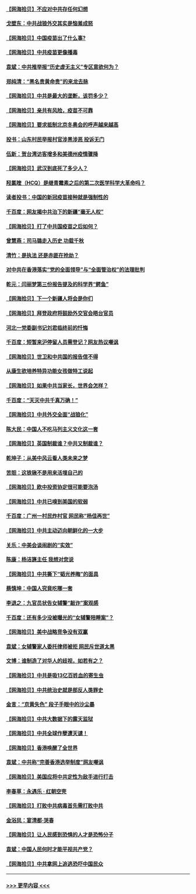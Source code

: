 #### [【网海拾贝】不应对中共存任何幻想](../pages/nsc993/n12881460.md?t=04151852) 
#### [戈壁东：中共战狼外交其实是恼羞成怒](../pages/nsc993/n12880392.md?t=04151852) 
#### [【网海拾贝】中国疫苗出了什么事?](../pages/nsc993/n12879124.md?t=04151852) 
#### [【网海拾贝】中共疫苗更像播毒](../pages/nsc993/n12876631.md?t=04151852) 
#### [袁斌：中共推举报“历史虚无主义”专区意欲何为？](../pages/nsc993/n12876530.md?t=04151852) 
#### [郑纯清：“黑名贵黄命贵”的来龙去脉](../pages/nsc993/n12875589.md?t=04151852) 
#### [【网海拾贝】中共是最大的垄断，该罚多少？](../pages/nsc993/n12874006.md?t=04151852) 
#### [【网海拾贝】亲共有风险，疫苗不可靠](../pages/nsc993/n12872224.md?t=04151852) 
#### [【网海拾贝】要求抵制北京冬奥会的呼声越来越高](../pages/nsc993/n12868962.md?t=04151852) 
#### [投书：山东村民举报村官涉黑涉恶 投诉无门](../pages/nsc993/n12869726.md?t=04151852) 
#### [伍新：贺台湾访客增多和美德州疫情骤降](../pages/nsc993/n12865651.md?t=04151852) 
#### [【网海拾贝】武汉到底死了多少人？](../pages/nsc993/n12863707.md?t=04151852) 
#### [羟氯喹（HCQ）是继青霉素之后的第二次医学科学大革命吗？](../pages/nsc993/n12638564.md?t=04151852) 
#### [读者投书：中国的新冠疫苗接种就是强制性的](../pages/nsc993/n12859932.md?t=04151852) 
#### [千百度：网友揭中共治下的新疆“毫无人权”](../pages/nsc993/n12858385.md?t=04151852) 
#### [【网海拾贝】打了中共国疫苗之后如何？](../pages/nsc993/n12857866.md?t=04151852) 
#### [曾慧燕：司马璐走入历史 功载千秋](../pages/nsc993/n12856996.md?t=04151852) 
#### [清竹：是执法 还是赤匪在抢劫？](../pages/nsc993/n12856952.md?t=04151852) 
#### [对中共在香港落实“党的全面领导”与“全面管治权”的法理批判](../pages/nsc993/n12856929.md?t=04151852) 
#### [乾元：闫丽梦第三份报告提及的科学界“鳄鱼”](../pages/nsc993/n12855985.md?t=04151852) 
#### [【网海拾贝】下一个新疆人将会是你们](../pages/nsc993/n12855864.md?t=04151852) 
#### [【网海拾贝】拜登政府将鼓励外交官会晤台官员](../pages/nsc993/n12853615.md?t=04151852) 
#### [河北一党委副书记刘君临终前的忏悔](../pages/nsc993/n12849420.md?t=04151852) 
#### [千百度：短暂来沪停留人员需登记？网友热议嘲讽](../pages/nsc993/n12853497.md?t=04151852) 
#### [【网海拾贝】世卫和中共国的报告信不得](../pages/nsc993/n12850902.md?t=04151852) 
#### [从康生欲培养特异功能女孩做特工说起](../pages/nsc993/n12849289.md?t=04151852) 
#### [【网海拾贝】如果中共当家长，世界会怎样？](../pages/nsc993/n12848436.md?t=04151852) 
#### [千百度：“天灭中共千真万确！”](../pages/nsc993/n12845659.md?t=04151852) 
#### [【网海拾贝】中共外交全面“战狼化”](../pages/nsc993/n12845607.md?t=04151852) 
#### [陈大民：中国人不吃马列主义文化这一套](../pages/nsc993/n12842496.md?t=04151852) 
#### [【网海拾贝】英国制裁谁？中共又制裁谁？](../pages/nsc993/n12840909.md?t=04151852) 
#### [乾坤子：从美中风云看人类未来之梦](../pages/nsc993/n12840590.md?t=04151852) 
#### [苦胆：这铁锹不是用来活埋自己的](../pages/nsc993/n12839512.md?t=04151852) 
#### [【网海拾贝】欧中投资协定很可能要泡汤](../pages/nsc993/n12835122.md?t=04151852) 
#### [【网海拾贝】中共已嗅到美国的软弱](../pages/nsc993/n12832411.md?t=04151852) 
#### [千百度：广州一村民炸村官 网民称“杨佳再世”](../pages/nsc993/n12832380.md?t=04151852) 
#### [【网海拾贝】中共主动迈向朝鲜化的一大步](../pages/nsc993/n12829887.md?t=04151852) 
#### [关乐：中美会谈闹剧的“实效”](../pages/nsc993/n12826698.md?t=04151852) 
#### [陈康：杨洁篪主任  我想对您说](../pages/nsc993/n12826609.md?t=04151852) 
#### [【网海拾贝】中共撕下“韬光养晦”的面具](../pages/nsc993/n12826459.md?t=04151852) 
#### [蔡慎坤：中国人究竟吃哪一套](../pages/nsc993/n12826010.md?t=04151852) 
#### [李退之：九官员状告女辅警“敲诈”案观感](../pages/nsc993/n12823984.md?t=04151852) 
#### [千百度：还有多少没被曝光的“女辅警陪睡案”？](../pages/nsc993/n12822136.md?t=04151852) 
#### [【网海拾贝】美中战略竞争没有双赢](../pages/nsc993/n12822105.md?t=04151852) 
#### [袁斌：女辅警家人委托律师被拒 网民斥世道太黑](../pages/nsc993/n12822004.md?t=04151852) 
#### [文博：谁制造了对华人的歧视，如若有之？](../pages/nsc993/n12821635.md?t=04151852) 
#### [【网海拾贝】中共是吸13亿百姓血的寄生虫](../pages/nsc993/n12819191.md?t=04151852) 
#### [【网海拾贝】中共统治史就是部反人类罪史](../pages/nsc993/n12816738.md?t=04151852) 
#### [金言：“京黄失色” 段子手眼中的沙尘暴](../pages/nsc993/n12815700.md?t=04151852) 
#### [【网海拾贝】中共大数据下的露天监狱](../pages/nsc993/n12811075.md?t=04151852) 
#### [【网海拾贝】中共全球作孽遭天谴！](../pages/nsc993/n12810258.md?t=04151852) 
#### [【网海拾贝】香港唤醒了全世界](../pages/nsc993/n12809100.md?t=04151852) 
#### [袁斌：中共称“完善香港选举制度”网友嘲讽](../pages/nsc993/n12808994.md?t=04151852) 
#### [【网海拾贝】美国应将中共定性为敌手进行打击](../pages/nsc993/n12806870.md?t=04151852) 
#### [李春草：永遇乐 · 红朝空壳](../pages/nsc993/n12805365.md?t=04151852) 
#### [【网海拾贝】打败中共病毒首先需打败中共](../pages/nsc993/n12803930.md?t=04151852) 
#### [金浴凤：宴清都‧哭春](../pages/nsc993/n12801601.md?t=04151852) 
#### [【网海拾贝】让人民感到恐惧的人才是恐怖分子](../pages/nsc993/n12799347.md?t=04151852) 
#### [袁斌：中国人民何时才能平视共产党？](../pages/nsc993/n12799306.md?t=04151852) 
#### [【网海拾贝】中共拿网上追逃恐吓中国民众](../pages/nsc993/n12796905.md?t=04151852) 

----
#### [ >>> 更早内容 <<< ](../indexes/nsc993-earlier.md)

